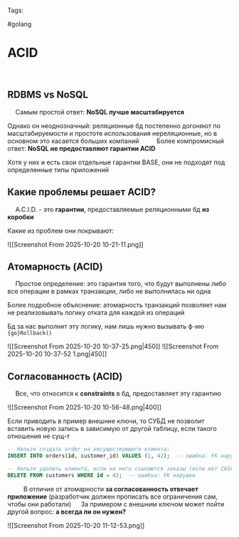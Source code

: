 Tags:

#golang 



# ACID
 
## RDBMS vs NoSQL
 
Самым простой ответ: **NoSQL лучше масштабируется**

Однако он неоднозначный: реляционные бд постепенно догоняют по масштабируемости и простоте использования нереляционные, но в основном это касается больших компаний
 
 
Более компромисный ответ: **NoSQL не предоставляют гарантии ACID**

Хотя у них и есть свои отдельные гарантии BASE, они не подходят под определенные типы приложений
 
 
## Какие проблемы решает ACID?

 
A.C.I.D. - это **гарантии**, предоставляемые реляционными бд **из коробки**
 

Какие из проблем они покрывают:

![[Screenshot From 2025-10-20 10-21-11.png]]
 
 

## Атомарность (**A**CID)
 
Простое определение: это гарантия того, что будут выполнены либо все операции в рамках транзакции, либо не выполнилась ни одна
 

Более подробное объяснение: атомарность транзакций позволяет нам не реализовывать логику отката для каждой из операций

Бд за нас выполнит эту логику, нам лишь нужно вызывать ф-ию `{go}Rollback()`

![[Screenshot From 2025-10-20 10-37-25.png|450]]
![[Screenshot From 2025-10-20 10-37-52 1.png|450]]
 
 

## Согласованность (A**C**ID)
 
Все, что относится к **constraints** в бд, предоставляет эту гарантию

![[Screenshot From 2025-10-20 10-56-48.png|400]]
  

Если приводить в пример внешние ключи, то СУБД не позволит вставить новую запись в зависимую от другой таблицу, если такого отношения не сущ-т

```sql
-- Нельзя создать order на несуществующего клиента:
INSERT INTO orders(id, customer_id) VALUES (1, 42);  -- ошибка: FK нарушен

-- Нельзя удалить клиента, если на него ссылаются заказы (если нет CASCADE):
DELETE FROM customers WHERE id = 42;  -- ошибка: FK нарушен

```
 
 
 В отличие от атомарности **за согласованность отвечает приложение** (разработчик должен прописать все ограничения сам, чтобы они работали)
 
За примером с внешним ключом может пойти другой вопрос: **а всегда ли он нужен?**

![[Screenshot From 2025-10-20 11-12-53.png]]